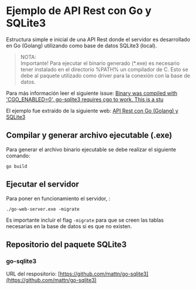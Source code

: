 # Ejemplo de API Rest con Go y SQLite3

Estructura simple e inicial de una API Rest donde el servidor es desarrollado en Go (Golang) utilizando como base de datos SQLite3 (local).

> NOTA:  
Importante! Para ejecutar el binario generado (*.exe) es necesario tener instalado en el directorio %PATH% un compilador de C. Esto se debe al paquete utilizado como driver para la conexión con la base de datos.

Para más información leer el siguiente issue: [Binary was compiled with 'CGO_ENABLED=0', go-sqlite3 requires cgo to work. This is a stu](https://github.com/go-gorm/gorm/issues/6468)

El ejemplo fue extraído de la siguiente web: [API Rest con Go (Golang) y SQLite3](https://medium.com/@orlmonteverde/api-rest-con-go-golang-y-sqlite3-e378af30719c)

## Compilar y generar archivo ejecutable (.exe)

Para generar el archivo binario ejecutable se debe realizar el siguiente comando:

```
go build
```

## Ejecutar el servidor

Para poner en funcionamiento el servidor, :

```console
./go-web-server.exe -migrate
```

Es importante incluir el flag `-migrate` para que se creen las tablas necesarias en la base de datos si es que no existen.


## Repositorio del paquete SQLite3

### go-sqlite3

URL del respositorio: [https://github.com/mattn/go-sqlite3](https://github.com/mattn/go-sqlite3)